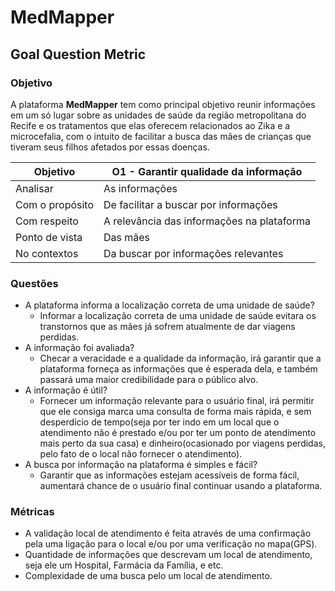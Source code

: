 # MedMapper

## Goal Question Metric

### Objetivo

A plataforma **MedMapper** tem como principal objetivo reunir informações em um só lugar sobre as unidades de saúde da região metropolitana do Recife e os tratamentos que elas oferecem relacionados ao Zika e a microcefalia, com o intuito de facilitar a busca das mães de crianças que tiveram seus filhos afetados por essas doenças.

| Objetivo        | O1 - Garantir qualidade da informação      |
| --------------- | ------------------------------------------ |
| Analisar        | As informações                             |
| Com o propósito | De facilitar a buscar por informações      |
| Com respeito    | A relevância das informações na plataforma |
| Ponto de vista  | Das mães                                   |
| No contextos    | Da buscar por informações relevantes       |

### Questões

- A plataforma informa a localização correta de uma unidade de saúde?
  - Informar a localização correta de uma unidade de saúde evitara os transtornos que as mães já sofrem atualmente de dar viagens perdidas.
- A informação foi avaliada?
  - Checar a veracidade e a qualidade da informação, irá garantir que a plataforma forneça as informações que é esperada dela, e também passará uma maior credibilidade para o público alvo.
- A informação é útil?
  - Fornecer um informação relevante para o usuário final, irá permitir que ele consiga marca uma consulta de forma mais rápida, e sem desperdício de tempo(seja por ter indo em um local que o atendimento não é prestado e/ou por ter um ponto de atendimento mais perto da sua casa) e dinheiro(ocasionado por viagens perdidas, pelo fato de o local não fornecer o atendimento).
- A busca por informação na plataforma é simples e fácil?
  - Garantir que as informações estejam acessíveis de forma fácil, aumentará chance de o usuário final continuar usando a plataforma.

### Métricas

- A validação local de atendimento é feita através de uma confirmação pela uma ligação para o local e/ou por uma verificação no mapa(GPS).
- Quantidade de informações que descrevam um local de atendimento, seja ele um Hospital, Farmácia da Família, e etc.
- Complexidade de uma busca pelo um local de atendimento.
